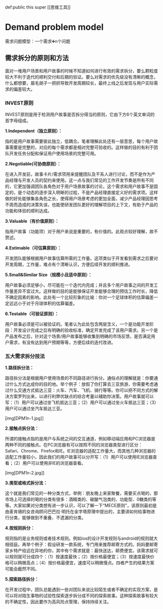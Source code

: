 def:public this super [[思维工具]]


# Demand problem model
需求问题模型：一个需求➕n个问题



## 需求拆分的原则和方法

  

面对一堆用户场景和用户故事的时候不知道如何进行有效的需求拆分，要么颗粒度较大不利于迭代的顺利交付和后期的验证。要么对需求的优先级没有清晰的概念，什么都想要，眉毛胡子一把抓导致开发周期较长，最终上线之后发现与用户实际需求的偏差较大。

  

### **INVEST原则**

  

INVEST原则是用于检测用户故事是否拆分得当的原则，它由下方6个英文单词的首字母组成。

  

**1.Independent（独立原则）：**

  

指的是用户故事需要彼此独立，低耦合。笔者理解此处还有一层意思，每个用户故事需要是完整的，对应的每个需求都是相对完整可验收的。这样做的目的有利于团队开发任务分配和保证用户使用场景的完整可用。

  

**2.Negotiable(可协商原则）：**

  

在进入开发前，故事卡片/需求项用来提醒团队及干系人进行讨论，而不是作为产品经理与开发人员的契约来使用。这一点与我们常见的工作开发节奏是所有不同的，它更加强调团队各角色对于用户场景故事的讨论，这个需求和用户故事不是固定的，是个动态的逐步深入明晰的过程，不是产品经理直接定义好的需求项。这样做的好处能够集各角色之长，使得用户场景考虑的更加全面，减少产品经理因思考不周而造成的决策失误，也能使研发团队更好的理解项目的上下文，有助于产品的功能和体验的顺利达成。

  

**3.Valuable（有价值原则）：**

  

指用户故事（功能项）对于用户来说是重要的，有价值的。此观点较好理解，故不赘述。

  

**4.Estimable（可估算原则）：**

  

开发团队能够根据用户故事估算所需的工作量。这项类似于开发看到需求之后要对开发周期，工作量，难点有个清晰认识，方便后续开发的顺利推进。

  

**5.Small&Similar Size（规模小且适中原则）：**

  

用户故事必须足够小，尽可能在一个迭代内完成；并且多个用户故事之间的开发工作量差异不宜过大。这样做的目的是能够保证开发能够合理的预估工作时长，降低不确定因素的影响。此处有一个比较形象的比喻：你对一个足球体积的估算偏差一定远远小于对于月球体积的估算偏差。

  

**6.Testable（可验证原则）：**

  

用户故事必须是可以被验证的。笔者认为此处包含两层含义，一个是功能开发阶段：开发设计完成之后有明确的验收标准，确定开发完成了该用户需求。另一个是产品发布之后，针对这个场景/用户故事能够收集到明确的市场反馈，是否满足用户需求，有没有达到用户预期等等，方便后续的迭代改进。

  

### **五大需求拆分技法**

  

**1.路径拆分法：**

  

路径拆分法是根据用户使用场景的不同路径进行拆分。通俗点的理解就是：你要通过什么方式达成你的目的地。举个例子：放假了你打算去三亚旅游，你需要考虑通过什么交通方式抵达三亚：火车、汽车、飞机、骑行等等。你可以把不同方式的解决方案罗列出来，以进行利弊优缺点的综合考量以辅助你决策。用户故事就可以写：（1）用户可以通过坐飞机抵达三亚；（2）用户可以通过坐火车抵达三亚；（3）用户可以通过坐汽车抵达三亚。

  

  [img[DPM1n-1.jpg]]


  

**2.接触点拆分法：**

  

所谓的接触点指的是用户与系统之间的交互通道，例如移动端应用和PC浏览器是两种不同的接触点。在PC浏览器有可以按照不同的浏览器类型进行区分：Safari、Chrome、Firefox和IE。IE浏览器的适配工作量大，而其他几种浏览器的适配工作量较小，因此我们的用户故事可以分开写：（1）用户可以使用IE浏览器查看；（2）用户可以使用非IE的浏览器查看。

  
[img[DPM1n-2.jpg]]


  

**3.类型或格式拆分法：**

  

这个就是我们常见的一种分类方式，举例：朋友晚上来家聚餐，需要买点喝的，那市场上可选择的喝的分类有很多：酒精类的、碳酸气泡类的、功能型、0糖类的等等。大家如果对分类想有进一步认识，可以了解一下“MECE原则”，该原则最初是由麦肯锡的女咨询顾问巴巴拉·明托在金字塔原理中提出的，主要讲如何给事物进行分类，能够做到不重叠、不遗漏的分类。

  

**4.按规则拆分：**

  

规则指的是业务规则或者技术规则。例如ios的设计开发规则与android的规则就大相径庭。再举个例子：假设研发一款系统，专门用来推荐邮寄方式的。妈妈要邮寄家乡特产给远在异地的你，其中有个需求就是：最快送达，邮费便宜。该需求就可以规则就可分成四个：（1）按速度最快；（2）按价格最便宜；（3）按速度最快价格可以稍微高点；（4）按价格最便宜，速度可以稍微慢点。四者产生的结果方案可能会截然不同。

  

**5.探索路径拆分：**

  

在开发过程中，团队总能遇到一些对团队来说比较陌生或者不确定的实现方案，是可以将对陌生事物的试验性探索逐步拆分成不同的探索故事。这种探索故事有较大的不确定性，因此要作为高风险点管理，保持持续关注。